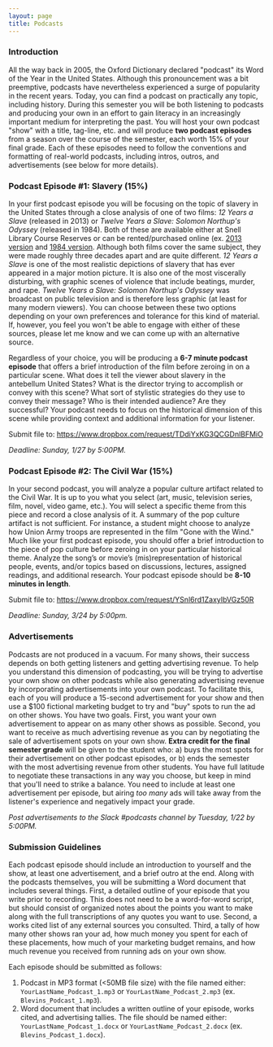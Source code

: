 ```yaml
---
layout: page
title: Podcasts
---
```


### Introduction

All the way back in 2005, the Oxford Dictionary declared "podcast" its Word of the Year in the United States. Although this pronouncement was a bit preemptive, podcasts have nevertheless experienced a surge of popularity in the recent years. Today, you can find a podcast on practically any topic, including history. During this semester you will be both listening to podcasts and producing your own in an effort to gain literacy in an increasingly important medium for interpreting the past. You will host your own podcast "show" with a title, tag-line, etc. and will produce **two podcast episodes** from a season over the course of the semester, each worth 15% of your final grade. Each of these episodes need to follow the conventions and formatting of real-world podcasts, including intros, outros, and advertisements (see below for more details).

### Podcast Episode #1: Slavery (15%)

In your first podcast episode you will be focusing on the topic of slavery in the United States through a close analysis of one of two films: *12 Years a Slave* (released in 2013) or *Twelve Years a Slave: Solomon Northup's Odyssey* (released in 1984). Both of these are available either at Snell Library Course Reserves or can be rented/purchased online (ex. [2013 version](https://www.amazon.com/12-Years-Slave-Benedict-Cumberbatch/dp/B00ICSVLPA/) and [1984 version](https://www.amazon.com/Twelve-Years-Solomon-Northups-Odyssey/dp/B001UB6X0Y/). Although both films cover the same subject, they were made roughly three decades apart and are quite different. *12 Years a Slave* is one of the most realistic depictions of slavery that has ever appeared in a major motion picture. It is also one of the most viscerally disturbing, with graphic scenes of violence that include beatings, murder, and rape. *Twelve Years a Slave: Solomon Northup's Odyssey* was broadcast on public television and is therefore less graphic (at least for many modern viewers). You can choose between these two options depending on your own preferences and tolerance for this kind of material. If, however, you feel you won't be able to engage with either of these sources, please let me know and we can come up with an alternative source. 

Regardless of your choice, you will be producing a **6-7 minute podcast episode** that offers a brief introduction of the film before zeroing in on a particular scene. What does it tell the viewer about slavery in the antebellum United States? What is the director trying to accomplish or convey with this scene? What sort of stylistic strategies do they use to convey their message? Who is their intended audience? Are they successful? Your podcast needs to focus on the historical dimension of this scene while providing context and additional information for your listener.

Submit file to: <https://www.dropbox.com/request/TDdiYxKG3QCGDnlBFMiO>

*Deadline: Sunday, 1/27 by 5:00PM.* 

### Podcast Episode #2: The Civil War (15%)

In your second podcast, you will analyze a popular culture artifact related to the Civil War. It is up to you what you select (art, music, television series, film, novel, video game, etc.). You will select a specific theme from this piece and record a close analysis of it. A summary of the pop culture artifact is not sufficient. For instance, a student might choose to analyze how Union Army troops are represented in the film "Gone with the Wind." Much like your first podcast episode, you should offer a brief introduction to the piece of pop culture before zeroing in on your particular historical theme. Analyze the song’s or movie’s (mis)representation of historical people, events, and/or topics based on discussions, lectures, assigned readings, and additional research. Your podcast episode should be **8-10 minutes in length**. 

Submit file to: <https://www.dropbox.com/request/YSnl6rd1ZaxyIbVGz50R>

*Deadline: Sunday, 3/24 by 5:00pm.*

### Advertisements

Podcasts are not produced in a vacuum. For many shows, their success depends on both getting listeners and getting advertising revenue. To help you understand this dimension of podcasting, you will be trying to advertise your own show on other podcasts while also generating advertising revenue by incorporating advertisements into your own podcast. To facilitate this, each of you will produce a 15-second advertisement for your show and then use a $100 fictional marketing budget to try and "buy" spots to run the ad on other shows. You have two goals. First, you want your own advertisement to appear on as many other shows as possible. Second, you want to receive as much advertising revenue as you can by negotiating the sale of advertisement spots on your own show. **Extra credit for the final semester grade** will be given to the student who: a) buys the most spots for their advertisement on other podcast episodes, or b) ends the semester with the most advertising revenue from other students. You have full latitude to negotiate these transactions in any way you choose, but keep in mind that you'll need to strike a balance. You need to include at least one advertisement per episode, but airing *too many* ads will take away from the listener's experience and negatively impact your grade.

*Post advertisements to the Slack #podcasts channel by Tuesday, 1/22 by 5:00PM.*

### Submission Guidelines

Each podcast episode should include an introduction to yourself and the show, at least one advertisement, and a brief outro at the end. Along with the podcasts themselves, you will be submitting a Word document that includes several things. First, a detailed outline of your episode that you write prior to recording. This does not need to be a word-for-word script, but should consist of organized notes about the points you want to make along with the full transcriptions of any quotes you want to use. Second, a works cited list of any external sources you consulted. Third, a tally of how many other shows ran your ad, how much money you spent for each of these placements, how much of your marketing budget remains, and how much revenue you received from running ads on your own show. 

Each episode should be submitted as follows:
1. Podcast in MP3 format (<50MB file size) with the file named either: `YourLastName_Podcast_1.mp3` or `YourLastName_Podcast_2.mp3` (ex. `Blevins_Podcast_1.mp3`).
2. Word document that includes a written outline of your episode, works cited, and advertising tallies. The file should be named either: `YourLastName_Podcast_1.docx` or `YourLastName_Podcast_2.docx` (ex. `Blevins_Podcast_1.docx`).